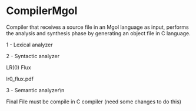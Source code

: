 # CompilerMgol
Compiler that receives a source file in an Mgol language as input, performs the analysis and synthesis phase by generating an object file in C language.

1 - Lexical analyzer

2 - Syntactic analyzer


LR(0) Flux

lr0_flux.pdf

3 - Semantic analyzer\n

Final File must be compile in C compiler (need some changes to do this)
